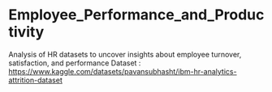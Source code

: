 # Employee_Performance_and_Productivity
Analysis of HR datasets to uncover insights about employee turnover, satisfaction, and performance
Dataset : https://www.kaggle.com/datasets/pavansubhasht/ibm-hr-analytics-attrition-dataset
